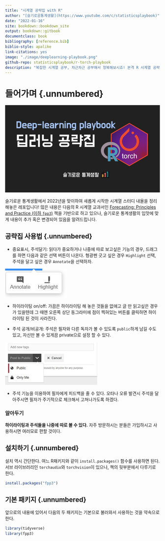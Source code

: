 ```yaml
---
title: "시계열 공략집 with R"
author: "[슬기로운통계생활](https://www.youtube.com/c/statisticsplaybook)"
date: "2022-01-16"
site: bookdown::bookdown_site
output: bookdown::gitbook
documentclass: book
bibliography: [reference.bib]
biblio-style: apalike
link-citations: yes
image: "./image/deeplearning-playbook.png"
github-repo: statisticsplaybook/r-torch-playbook
description: "복잡한 시계열 공부, 차근차근 공부해서 정복해보시죠! 본격 R 시계열 공략집"
---
```


# 들어가며 {.unnumbered}

![](./image/deeplearning-playbook.png)

슬기로운 통계생활에서 2022년을 맞이하여 새롭게 시작한 시계열 스터디 내욜을 정리해놓은 레포입니다! 많은 내용은 다음의 R 시계열 교과서인  [Forecasting: Principles and Practice (이하 `fpp3`)](https://otexts.com/fpp3/) 책을 기반으로 하고 있으나, 슬기로운 통계생활의 입맛에 맞게 내용이 추가 혹은 변경되어 있음을 알려드립니다. 

## 공략집 사용법 {.unnumbered}


-   중요표시, 주석달기: 읽다가 중요하거나 나중에 따로 보고싶은 기능의 경우, 드래그를 하면 다음과 같은 선택 버튼이 나온다. 형광펜 긋고 싶은 경우 `Highlight` 선택, 주석을 달고 싶은 경우 `Annotate`을 선택하자.

![](./image/annotation.jpg)

-   하이라이팅 on/off: 가끔은 하이라이팅 해 놓은 것들을 없애고 글 만 읽고싶은 경우가 있을텐데 그 때엔 오른쪽 상단 동그라미에 점이 찍혀있는 버튼를 클릭하면 하이라이팅 된 것이 사라진다.

-   주석 공개/비공개: 주석은 필자와 다른 독자가 볼 수 있도록 `public`하게 남길 수도 있고, 자신만 볼 수 있게끔 private으로 설정 할 수 있다.

![](./image/private.jpg)

-   주석 기능을 이용하여 필자에게 피드백을 줄 수 있다. 오타나 오류 발견시 주석을 달아주시면 필자가 주기적으로 체크해서 고쳐나가도록 하겠다.

<div class="rmdnote">
<h3 id="알아두기">알아두기</h3>
<p><strong>하이라이팅과 주석들을 나중에 따로 볼 수 있다.</strong> 자주 방문하시는 분들은 가입하시고 사용하시면 여러모로 편할 것이다.</p>
</div>


## 설치하기 {.unnumbered}

설치 역시 간단한다. 여느 R패키지와 같이 `install.packages()` 함수를 사용하면 된다. 서브 라이브러리인 `torchaudio`와 `torchvision`이 있으나, 책의 뒷부분에서 다루기로 한다.


```r
install.packages("fpp3")
```



## 기본 패키지 {.unnumbered}

앞으로의 내용에 있어서 다음의 두 패키지는 기본으로 불러와서 사용하는 것을 약속으로 한다.


```r
library(tidyverse)
library(fpp3)
```
